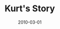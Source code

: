 ---
layout: media
category: media
title: "Kurt's Story"
date: 2010-03-01
description: "Kurt shares his story of freedom."
video: "https://s3.amazonaws.com/crossroadsvideomessages/KurtInterview.mp4"
video-poster: "http://s3.amazonaws.com/crossroads-media/images/legacy/content/KurtInterview-still.jpg"
---